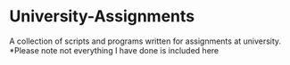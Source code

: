 # University-Assignments
A collection of scripts and programs written for assignments at university.
*Please note not everything I have done is included here
